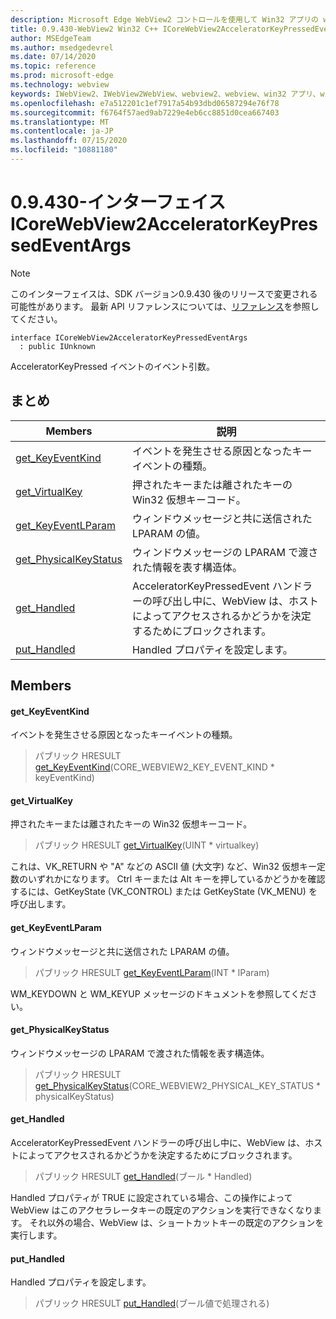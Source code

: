 ```yaml
---
description: Microsoft Edge WebView2 コントロールを使用して Win32 アプリの web コンテンツをホストする
title: 0.9.430-WebView2 Win32 C++ ICoreWebView2AcceleratorKeyPressedEventArgs
author: MSEdgeTeam
ms.author: msedgedevrel
ms.date: 07/14/2020
ms.topic: reference
ms.prod: microsoft-edge
ms.technology: webview
keywords: IWebView2、IWebView2WebView、webview2、webview、win32 アプリ、win32、edge、ICoreWebView2、ICoreWebView2Host、browser control、edge html
ms.openlocfilehash: e7a512201c1ef7917a54b93dbd06587294e76f78
ms.sourcegitcommit: f6764f57aed9ab7229e4eb6cc8851d0cea667403
ms.translationtype: MT
ms.contentlocale: ja-JP
ms.lasthandoff: 07/15/2020
ms.locfileid: "10881180"
---
```

# 0.9.430-インターフェイス ICoreWebView2AcceleratorKeyPressedEventArgs 

> [!NOTE]
> このインターフェイスは、SDK バージョン0.9.430 後のリリースで変更される可能性があります。 最新 API リファレンスについては、[リファレンス](../../../webview2-api-reference.md)を参照してください。

```
interface ICoreWebView2AcceleratorKeyPressedEventArgs
  : public IUnknown
```

AcceleratorKeyPressed イベントのイベント引数。

## まとめ

 Members                        | 説明
--------------------------------|---------------------------------------------
[get_KeyEventKind](#get_keyeventkind) | イベントを発生させる原因となったキーイベントの種類。
[get_VirtualKey](#get_virtualkey) | 押されたキーまたは離されたキーの Win32 仮想キーコード。
[get_KeyEventLParam](#get_keyeventlparam) | ウィンドウメッセージと共に送信された LPARAM の値。
[get_PhysicalKeyStatus](#get_physicalkeystatus) | ウィンドウメッセージの LPARAM で渡された情報を表す構造体。
[get_Handled](#get_handled) | AcceleratorKeyPressedEvent ハンドラーの呼び出し中に、WebView は、ホストによってアクセスされるかどうかを決定するためにブロックされます。
[put_Handled](#put_handled) | Handled プロパティを設定します。

## Members

#### get_KeyEventKind 

イベントを発生させる原因となったキーイベントの種類。

> パブリック HRESULT [get_KeyEventKind](#get_keyeventkind)(CORE_WEBVIEW2_KEY_EVENT_KIND * keyEventKind)

#### get_VirtualKey 

押されたキーまたは離されたキーの Win32 仮想キーコード。

> パブリック HRESULT [get_VirtualKey](#get_virtualkey)(UINT * virtualkey)

これは、VK_RETURN や "A" などの ASCII 値 (大文字) など、Win32 仮想キー定数のいずれかになります。 Ctrl キーまたは Alt キーを押しているかどうかを確認するには、GetKeyState (VK_CONTROL) または GetKeyState (VK_MENU) を呼び出します。

#### get_KeyEventLParam 

ウィンドウメッセージと共に送信された LPARAM の値。

> パブリック HRESULT [get_KeyEventLParam](#get_keyeventlparam)(INT * lParam)

WM_KEYDOWN と WM_KEYUP メッセージのドキュメントを参照してください。

#### get_PhysicalKeyStatus 

ウィンドウメッセージの LPARAM で渡された情報を表す構造体。

> パブリック HRESULT [get_PhysicalKeyStatus](#get_physicalkeystatus)(CORE_WEBVIEW2_PHYSICAL_KEY_STATUS * physicalKeyStatus)

#### get_Handled 

AcceleratorKeyPressedEvent ハンドラーの呼び出し中に、WebView は、ホストによってアクセスされるかどうかを決定するためにブロックされます。

> パブリック HRESULT [get_Handled](#get_handled)(ブール * Handled)

Handled プロパティが TRUE に設定されている場合、この操作によって WebView はこのアクセラレータキーの既定のアクションを実行できなくなります。 それ以外の場合、WebView は、ショートカットキーの既定のアクションを実行します。

#### put_Handled 

Handled プロパティを設定します。

> パブリック HRESULT [put_Handled](#put_handled)(ブール値で処理される)

